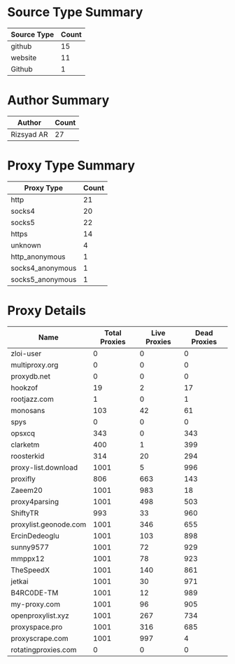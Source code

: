 # Source Type Summary

| Source Type | Count |
|-------------|-------|
| github | 15 |
| website | 11 |
| Github | 1 |


# Author Summary

| Author | Count |
|--------|-------|
| Rizsyad AR | 27 |


# Proxy Type Summary

| Proxy Type | Count |
|------------|-------|
| http | 21 |
| socks4 | 20 |
| socks5 | 22 |
| https | 14 |
| unknown | 4 |
| http_anonymous | 1 |
| socks4_anonymous | 1 |
| socks5_anonymous | 1 |


# Proxy Details

| Name | Total Proxies | Live Proxies | Dead Proxies |
|------|---------------|--------------|---------------|
| zloi-user | 0 | 0 | 0 |
| multiproxy.org | 0 | 0 | 0 |
| proxydb.net | 0 | 0 | 0 |
| hookzof | 19 | 2 | 17 |
| rootjazz.com | 1 | 0 | 1 |
| monosans | 103 | 42 | 61 |
| spys | 0 | 0 | 0 |
| opsxcq | 343 | 0 | 343 |
| clarketm | 400 | 1 | 399 |
| roosterkid | 314 | 20 | 294 |
| proxy-list.download | 1001 | 5 | 996 |
| proxifly | 806 | 663 | 143 |
| Zaeem20 | 1001 | 983 | 18 |
| proxy4parsing | 1001 | 498 | 503 |
| ShiftyTR | 993 | 33 | 960 |
| proxylist.geonode.com | 1001 | 346 | 655 |
| ErcinDedeoglu | 1001 | 103 | 898 |
| sunny9577 | 1001 | 72 | 929 |
| mmppx12 | 1001 | 78 | 923 |
| TheSpeedX | 1001 | 140 | 861 |
| jetkai | 1001 | 30 | 971 |
| B4RC0DE-TM | 1001 | 12 | 989 |
| my-proxy.com | 1001 | 96 | 905 |
| openproxylist.xyz | 1001 | 267 | 734 |
| proxyspace.pro | 1001 | 316 | 685 |
| proxyscrape.com | 1001 | 997 | 4 |
| rotatingproxies.com | 0 | 0 | 0 |
